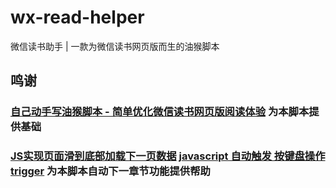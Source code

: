 # wx-read-helper
微信读书助手 | 一款为微信读书网页版而生的油猴脚本

## 鸣谢
### [自己动手写油猴脚本 - 简单优化微信读书网页版阅读体验](https://blog.csdn.net/sunshine2285/article/details/114013612) 为本脚本提供基础
### [JS实现页面滑到底部加载下一页数据](https://juejin.cn/post/7064930062771945503) [javascript 自动触发 按键盘操作 trigger](https://blog.csdn.net/fareast_mzh/article/details/83416064) 为本脚本自动下一章节功能提供帮助
